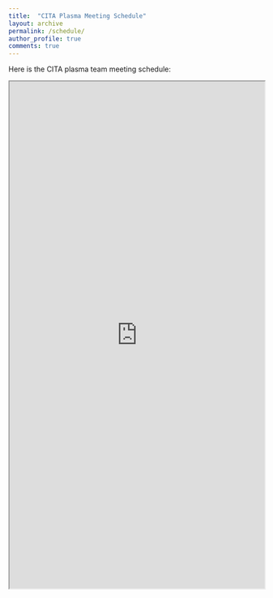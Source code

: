 ```yaml
---
title:  "CITA Plasma Meeting Schedule"
layout: archive
permalink: /schedule/
author_profile: true
comments: true
---
```


Here is the CITA plasma team meeting schedule:

<div style="text-align: center"  >
    <iframe src="https://docs.google.com/spreadsheets/d/e/2PACX-1vRGqtZm48UtvgSivEfboYErKb6QmkQvqqxluREoJuaFrdBRY4U7FNkqQf8LB2VGLoP9fJgt7QLZqw81/pubhtml;headers=false" 
    width="100%" height="1000" scrolling="no">
    </iframe>
</div>
